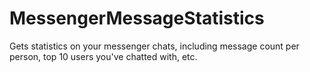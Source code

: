 # MessengerMessageStatistics
Gets statistics on your messenger chats, including message count per person, top 10 users you've chatted with, etc.
